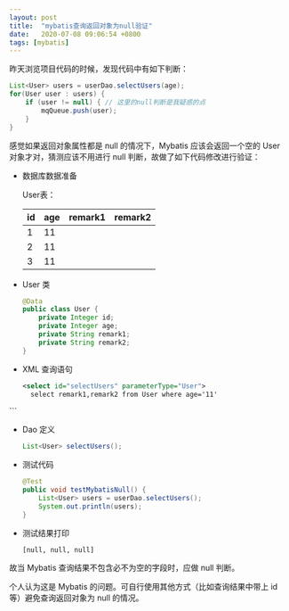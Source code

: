 ```yaml
---
layout: post
title:  "mybatis查询返回对象为null验证"
date:   2020-07-08 09:06:54 +0800
tags: [mybatis]
---
```


昨天浏览项目代码的时候，发现代码中有如下判断：

```java
List<User> users = userDao.selectUsers(age);
for(User user : users) {
    if (user != null) { // 这里的null判断是我疑惑的点
        mqQueue.push(user);
    }
}
```

感觉如果返回对象属性都是 null 的情况下，Mybatis 应该会返回一个空的 User 对象才对，猜测应该不用进行 null 判断，故做了如下代码修改进行验证：



* 数据库数据准备

  User表：

  | id   | age  | remark1 | remark2 |
  | ---- | ---- | ------- | ------- |
  | 1    | 11   |         |         |
  | 2    | 11   |         |         |
  | 3    | 11   |         |         |

* User 类

  ```java
  @Data
  public class User {
      private Integer id;
      private Integer age;
      private String remark1;
      private String remark2;
  }
  ```

  



* XML 查询语句

  ```xml
  <select id="selectUsers" parameterType="User">
  	select remark1,remark2 from User where age='11'
</select> 
  ```
  
  

* Dao 定义

  ```java
  List<User> selectUsers();
  ```

* 测试代码

  ```java
  @Test
  public void testMybatisNull() {
      List<User> users = userDao.selectUsers();
      System.out.println(users);
  }
  ```

* 测试结果打印

  ```
  [null, null, null]
  ```



故当 Mybatis 查询结果不包含必不为空的字段时，应做 null 判断。

个人认为这是 Mybatis 的问题。可自行使用其他方式（比如查询结果中带上 id 等）避免查询返回对象为 null 的情况。